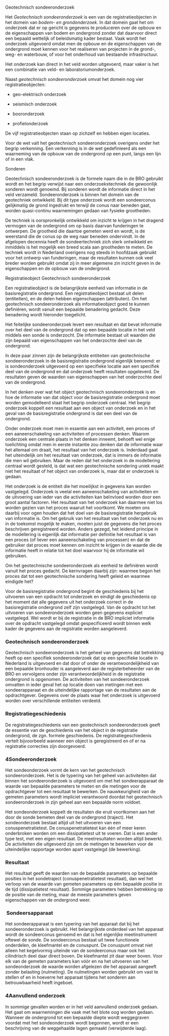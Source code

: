 Geotechnisch sondeeronderzoek

Het *Geotechnisch sondeeronderzoek* is een van de registratieobjecten in het
domein van *bodem- en grondonderzoek*. In dat domein gaat het om onderzoek dat
er op gericht is gegevens te produceren over de opbouw en de eigenschappen van
bodem en ondergrond zonder dat daarvoor direct een bepaald wettelijk of
beleidsmatig kader bestaat. Vaak wordt het onderzoek uitgevoerd omdat men de
opbouw en de eigenschappen van de ondergrond moet kennen voor het realiseren van
projecten in de grond-, weg- en waterbouw, of voor het onderhoud van bestaande
infrastructuur.

Het onderzoek kan direct in het veld worden uitgevoerd, maar vaker is het een
combinatie van veld- en laboratoriumonderzoek.

Naast *geotechnisch sondeeronderzoek* omvat het domein nog vier
registratieobjecten:

-   geo-elektrisch onderzoek

-   seismisch onderzoek

-   booronderzoek

-   profielonderzoek

De vijf registratieobjecten staan op zichzelf en hebben eigen locaties.

Voor de wet valt het geotechnisch sondeeronderzoek overigens onder het begrip
verkenning. Een verkenning is in de wet gedefinieerd als een waarneming van de
opbouw van de ondergrond op een punt, langs een lijn of in een vlak.

Sonderen

Geotechnisch sondeeronderzoek is de formele naam die in de BRO gebruikt wordt en
het begrip verwijst naar een onderzoekstechniek die gewoonlijk sonderen wordt
genoemd. Bij sonderen wordt de informatie direct in het veld verzameld.
Sondeeronderzoek is binnen het domein van de geotechniek ontwikkeld. Bij dit
type onderzoek wordt een sondeerconus gelijkmatig de grond ingedrukt en terwijl
de conus naar beneden gaat, worden quasi-continu waarnemingen gedaan van fysieke
grootheden.

De techniek is oorspronkelijk ontwikkeld om inzicht te krijgen in het dragend
vermogen van de ondergrond om op basis daarvan funderingen te ontwerpen. De
grootheid die daartoe gemeten werd en wordt, is de weerstand die de conus op de
weg naar beneden ondervindt. In de afgelopen decennia heeft de sondeertechniek
zich sterk ontwikkeld en inmiddels is het mogelijk een breed scala aan
grootheden te meten. De techniek wordt in Nederland overigens nog steeds in
hoofdzaak gebruikt voor het ontwerp van funderingen, maar de resultaten kunnen
ook veel breder worden gebruikt omdat zij in meer algemene zin inzicht geven in
de eigenschappen en de opbouw van de ondergrond.

Registratieobject Geotechnisch sondeeronderzoek

Een registratieobject is de belangrijkste eenheid van informatie in de
basisregistratie ondergrond. Een registratieobject bestaat uit delen
(entiteiten), en de delen hebben eigenschappen (attributen). Om het geotechnisch
sondeeronderzoek als informatieobject goed te kunnen definiëren, wordt vanuit
een bepaalde benadering gedacht. Deze benadering wordt hieronder toegelicht.

Het feitelijke sondeeronderzoek levert een resultaat en dat bevat informatie
over het deel van de ondergrond dat op een bepaalde locatie in het veld middels
een sonde is onderzocht. Die informatie bestaat uit waarden die zijn bepaald van
eigenschappen van het onderzochte deel van de ondergrond.

In deze paar zinnen zijn de belangrijkste entiteiten van geotechnische
sondeeronderzoek in de basisregistratie ondergrond eigenlijk benoemd: er is
sondeonderzoek uitgevoerd op een specifieke locatie aan een specifiek deel van
de ondergrond en dat onderzoek heeft resultaten opgeleverd. De resultaten geven
de waarden van eigenschappen van het onderzochte deel van de ondergrond.

In het denken over wat het object geotechnisch sondeeronderzoek is en hoe de
informatie van dat object voor de basisregistratie ondergrond moet worden
gemodelleerd staat het begrip onderzoek centraal. Het begrip onderzoek koppelt
een resultaat aan een object van onderzoek en in het geval van de
basisregistratie ondergrond is dat een deel van de ondergrond.

Onder onderzoek moet men in essentie aan een activiteit, een proces of een
aaneenschakeling van activiteiten of processen denken. Waarom onderzoek een
centrale plaats in het denken inneemt, behoeft wel enige toelichting omdat men
in eerste instantie zou denken dat de informatie waar het allemaal om draait,
het resultaat van het onderzoek is. Inderdaad gaat het uiteindelijk om het
resultaat van onderzoek, dat is immers de informatie die men wil gebruiken. Maar
de reden dat het onderzoek in de modellering centraal wordt gesteld, is dat wat
een geotechnische sondering uniek maakt niet het resultaat of het object van
onderzoek is, maar dat er onderzoek is gedaan.

Het onderzoek is de entiteit die het moeilijkst in gegevens kan worden
vastgelegd. Onderzoek is veelal een aaneenschakeling van activiteiten en de
uitvoering van ieder van die activiteiten kan beïnvloed worden door een groot
aantal factoren. Het resultaat van het onderzoek kan daarmee niet los worden
gezien van het proces waaruit het voortkomt. We moeten ons daarbij voor ogen
houden dat het doel van de basisregistratie hergebruik van informatie is. Om het
gebruik van het resultaat van het onderzoek nu en in de toekomst mogelijk te
maken, moeten juist de gegevens die het proces beschrijven geregistreerd worden.
Anders gezegd, het leidend principe in de modellering is eigenlijk dat
informatie per definitie het resultaat is van een proces (of liever een
aaneenschakeling van processen) en dat de gebruiker dat proces moet kennen om
inzicht te krijgen in de waarde die de informatie heeft in relatie tot het doel
waarvoor hij de informatie wil gebruiken.

Om het geotechnische sondeeronderzoek als eenheid te definiëren wordt vanuit het
proces gedacht. De kernvragen daarbij zijn: waarmee begon het proces dat tot een
geotechnische sondering heeft geleid en waarmee eindigde het?

Voor de basisregistratie ondergrond begint de geschiedenis bij het uitvoeren van
een opdracht tot onderzoek en eindigt de geschiedenis op het moment dat alle
gegevens uit het onderzoek correct in de basisregistratie ondergrond zelf zijn
vastgelegd. Van de opdracht tot het uitvoeren van sondeeronderzoek worden geen
gegevens expliciet vastgelegd. Wel wordt er bij de registratie in de BRO
impliciet informatie over de opdracht vastgelegd omdat gespecificeerd wordt
binnen welk kader de gegevens aan de registratie worden aangeleverd.

### Geotechnisch sondeeronderzoek

Geotechnisch sondeeronderzoek is het geheel van gegevens dat betrekking heeft op
een specifiek sondeeronderzoek dat op een specifieke locatie in Nederland is
uitgevoerd en dat door of onder de verantwoordelijkheid van een bepaalde
bronhouder is aangeleverd aan de registerbeheerder van de BRO en vervolgens
onder zijn verantwoordelijkheid in de registratie ondergrond is opgenomen. De
activiteiten van het sondeeronderzoek omvatten in ieder geval het op locatie
doen van metingen met een sondeerapparaat en de uiteindelijke rapportage van de
resultaten aan de opdrachtgever. Gegevens over de plaats waar het onderzoek is
uitgevoerd worden over verschillende entiteiten verdeeld.

### Registratiegeschiedenis

De registratiegeschiedenis van een geotechnisch sondeeronderzoek geeft de
essentie van de geschiedenis van het object in de registratie ondergrond, de
zgn. formele geschiedenis. De registratiegeschiedenis vertelt bijvoorbeeld
wanneer een object is geregistreerd en of er na registratie correcties zijn
doorgevoerd.

### 4Sondeeronderzoek

Het sondeonderzoek vormt de kern van het geotechnisch sondeeronderzoek. Het is
de typering van het geheel van activiteiten dat binnen het sondeeronderzoek is
uitgevoerd om met het sondeerapparaat de waarde van bepaalde parameters te meten
en die metingen voor de opdrachtgever tot een resultaat te bewerken. De
nauwkeurigheid van de gemeten parameters wordt impliciet verantwoord doordat het
geotechnisch sondeeronderzoek in zijn geheel aan een bepaalde norm voldoet.

Het sondeonderzoek koppelt de resultaten die eruit voortkomen aan het door de
sonde bemeten deel van de ondergrond (traject). Het sondeonderzoek bestaat
altijd uit het uitvoeren van een conuspenetratietest. De conuspenetratietest kan
één of meer keren onderbroken worden om een dissipatietest uit te voeren. Dat is
een ander type test, met een eigen resultaat. De meetresultaten worden altijd
bewerkt. De activiteiten die uitgevoerd zijn om de metingen te bewerken voor de
uiteindelijke rapportage worden apart vastgelegd (de bewerking).

### Resultaat

Het resultaat geeft de waarden van de bepaalde parameters op bepaalde posities
in het sondetraject (conuspenetratietest resultaat), dan wel het verloop van de
waarde van gemeten parameters op één bepaalde positie in de tijd (dissipatietest
resultaat). Sommige parameters hebben betrekking op de positie van de meting,
maar de meeste parameters geven eigenschappen van de ondergrond weer.

###  Sondeersapparaat

Het sondeerapparaat is een typering van het apparaat dat bij het
sondeeronderzoek is gebruikt. Het belangrijkste onderdeel van het apparaat wordt
de sondeerconus genoemd en dat is het eigenlijke meetinstrument oftewel de
sonde. De sondeerconus bestaat uit twee functionele onderdelen, de kleefmantel
en de conuspunt. De conuspunt omvat niet alleen het kegelvormig uiteinde van de
sondeerconus maar ook het cilindrisch deel daar direct boven. De kleefmantel zit
daar weer boven. Voor elk van de gemeten parameters kan vóór en na het uitvoeren
van het sondeonderzoek de waarde worden afgelezen die het apparaat aangeeft
zonder belasting (nulmeting). De nulmetingen worden gebruikt om vast te stellen
of en in hoeverre het apparaat tijdens het sonderen aan betrouwbaarheid heeft
ingeboet.

### 4Aanvullend onderzoek

In sommige gevallen worden er in het veld aanvullend onderzoek gedaan. Het gaat
om waarnemingen die vaak met het blote oog worden gedaan. Wanneer de ondergrond
tot een bepaalde diepte wordt weggegraven voordat met het sondeonderzoek wordt
begonnen, wordt er een beschrijving van de weggehaalde lagen gemaakt
(verwijderde laag).

